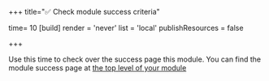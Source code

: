 +++
title="✅ Check module success criteria"

time= 10
[build]
  render = 'never'
  list = 'local'
  publishResources = false

+++

Use this time to check over the success page this module.
You can find the module success page at [the top level of your module](../../../success)
